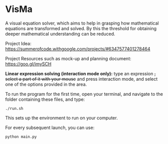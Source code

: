 # VisMa
A visual equation solver, which aims to help in grasping how mathematical equations are transformed and solved. By this the threshold for obtaining deeper mathematical understanding can be reduced.

Project Idea: https://summerofcode.withgoogle.com/projects/#6347577401278464

Project Resources such as mock-up and planning document: https://goo.gl/imySCH 

**Linear expression solving (interaction mode only):** type an expression ~~, select a part of it with your mouse~~ and press interaction mode, and select one of the options provided in the area. 

To run the program for the first time, open your terminal, and navigate to the folder containing these files, and type:
```
./run.sh
```
This sets up the environment to run on your computer.

For every subsequent launch, you can use:

```
python main.py 
```
